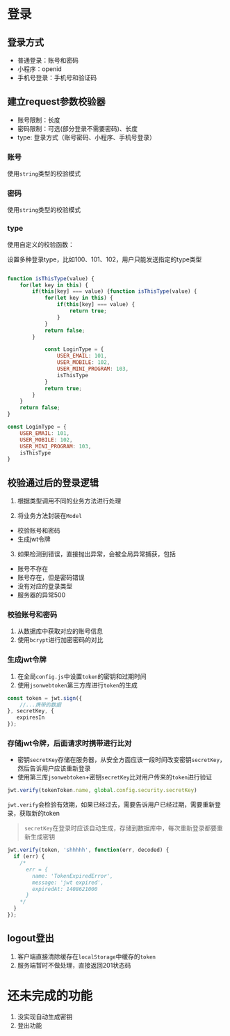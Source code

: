 # 登录

## 登录方式

- 普通登录：账号和密码
- 小程序：openid
- 手机号登录：手机号和验证码


## 建立request参数校验器

- 账号限制：长度
- 密码限制：可选(部分登录不需要密码)、长度
- type: 登录方式（账号密码、小程序、手机号登录）

### 账号
使用`string`类型的校验模式

### 密码
使用`string`类型的校验模式

### type

使用自定义的校验函数：


设置多种登录type，比如100、101、102，用户只能发送指定的type类型

```js

function isThisType(value) {
    for(let key in this) {
        if(this[key] === value) {function isThisType(value) {
            for(let key in this) {
                if(this[key] === value) {
                    return true;
                }
            }
            return false;
        }

            const LoginType = {
                USER_EMAIL: 101,
                USER_MOBILE: 102,
                USER_MINI_PROGRAM: 103,
                isThisType
            }
            return true;
        }
    }
    return false;
}

const LoginType = {
    USER_EMAIL: 101,
    USER_MOBILE: 102,
    USER_MINI_PROGRAM: 103,
    isThisType
}
```



## 校验通过后的登录逻辑
1. 根据类型调用不同的业务方法进行处理

2. 将业务方法封装在`Model`
- 校验账号和密码
- 生成jwt令牌

3. 如果检测到错误，直接抛出异常，会被全局异常捕获，包括
- 账号不存在
- 账号存在，但是密码错误
- 没有对应的登录类型
- 服务器的异常500

### 校验账号和密码

1. 从数据库中获取对应的账号信息
2. 使用`bcrypt`进行加密密码的对比

### 生成jwt令牌

1. 在全局`config.js`中设置`token`的密钥和过期时间
2. 使用`jsonwebtoken`第三方库进行`token`的生成
```js
const token = jwt.sign({
    //...携带的数据
}, secretKey, {
   expiresIn 
});
```

### 存储jwt令牌，后面请求时携带进行比对

- 密钥`secretKey`存储在服务器，从安全方面应该一段时间改变密钥`secretKey`，然后告诉用户应该重新登录
- 使用第三库`jsonwebtoken`+密钥`secretKey`比对用户传来的`token`进行验证
```js
jwt.verify(tokenToken.name, global.config.security.secretKey)
```

`jwt.verify`会检验有效期，如果已经过去，需要告诉用户已经过期，需要重新登录，获取新的token
> `secretKey`在登录时应该自动生成，存储到数据库中，每次重新登录都要重新生成密钥


```js
jwt.verify(token, 'shhhhh', function(err, decoded) {
  if (err) {
    /*
      err = {
        name: 'TokenExpiredError',
        message: 'jwt expired',
        expiredAt: 1408621000
      }
    */
  }
});
```


## logout登出

1. 客户端直接清除缓存在`localStorage`中缓存的`token`
2. 服务端暂时不做处理，直接返回201状态码



# 还未完成的功能
1. 没实现自动生成密钥
2. 登出功能